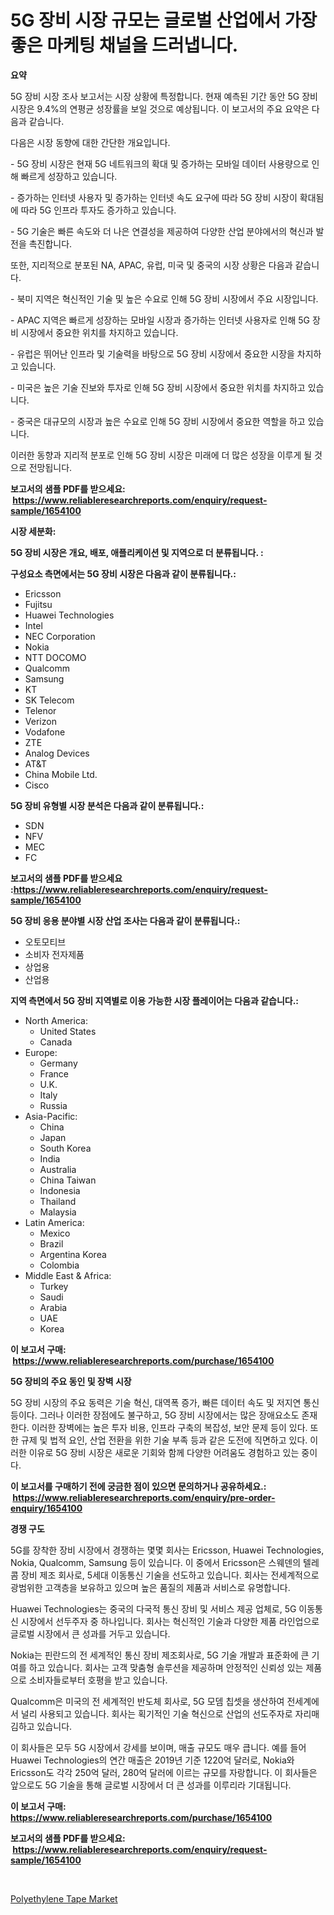 <p><h1>5G 장비 시장 규모는 글로벌 산업에서 가장 좋은 마케팅 채널을 드러냅니다.</h1></p><p><strong>요약</strong></p>
<p><p>5G 장비 시장 조사 보고서는 시장 상황에 특정합니다. 현재 예측된 기간 동안 5G 장비 시장은 9.4%의 연평균 성장률을 보일 것으로 예상됩니다. 이 보고서의 주요 요약은 다음과 같습니다.</p><p>다음은 시장 동향에 대한 간단한 개요입니다.</p><p>- 5G 장비 시장은 현재 5G 네트워크의 확대 및 증가하는 모바일 데이터 사용량으로 인해 빠르게 성장하고 있습니다.</p><p>- 증가하는 인터넷 사용자 및 증가하는 인터넷 속도 요구에 따라 5G 장비 시장이 확대됨에 따라 5G 인프라 투자도 증가하고 있습니다.</p><p>- 5G 기술은 빠른 속도와 더 나은 연결성을 제공하여 다양한 산업 분야에서의 혁신과 발전을 촉진합니다.</p><p>또한, 지리적으로 분포된 NA, APAC, 유럽, 미국 및 중국의 시장 상황은 다음과 같습니다.</p><p>- 북미 지역은 혁신적인 기술 및 높은 수요로 인해 5G 장비 시장에서 주요 시장입니다.</p><p>- APAC 지역은 빠르게 성장하는 모바일 시장과 증가하는 인터넷 사용자로 인해 5G 장비 시장에서 중요한 위치를 차지하고 있습니다.</p><p>- 유럽은 뛰어난 인프라 및 기술력을 바탕으로 5G 장비 시장에서 중요한 시장을 차지하고 있습니다.</p><p>- 미국은 높은 기술 진보와 투자로 인해 5G 장비 시장에서 중요한 위치를 차지하고 있습니다.</p><p>- 중국은 대규모의 시장과 높은 수요로 인해 5G 장비 시장에서 중요한 역할을 하고 있습니다.</p><p>이러한 동향과 지리적 분포로 인해 5G 장비 시장은 미래에 더 많은 성장을 이루게 될 것으로 전망됩니다.</p></p>
<p><strong>보고서의 샘플 PDF를 받으세요: &nbsp;<a href="https://www.reliableresearchreports.com/enquiry/request-sample/1654100">https://www.reliableresearchreports.com/enquiry/request-sample/1654100</a></strong></p>
<p><strong>시장 세분화:</strong></p>
<p><strong> 5G 장비 시장은 개요, 배포, 애플리케이션 및 지역으로 더 분류됩니다. :</strong></p>
<p><strong>구성요소 측면에서는 5G 장비 시장은 다음과 같이 분류됩니다.:</strong></p>
<p><ul><li>Ericsson</li><li>Fujitsu</li><li>Huawei Technologies</li><li>Intel</li><li>NEC Corporation</li><li>Nokia</li><li>NTT DOCOMO</li><li>Qualcomm</li><li>Samsung</li><li>KT</li><li>SK Telecom</li><li>Telenor</li><li>Verizon</li><li>Vodafone</li><li>ZTE</li><li>Analog Devices</li><li>AT&T</li><li>China Mobile Ltd.</li><li>Cisco</li></ul></p>
<p><strong> 5G 장비 유형별 시장 분석은 다음과 같이 분류됩니다.:</strong></p>
<p><ul><li>SDN</li><li>NFV</li><li>MEC</li><li>FC</li></ul></p>
<p><strong>보고서의 샘플 PDF를 받으세요 :<a href="https://www.reliableresearchreports.com/enquiry/request-sample/1654100">https://www.reliableresearchreports.com/enquiry/request-sample/1654100</a></strong></p>
<p><strong> 5G 장비 응용 분야별 시장 산업 조사는 다음과 같이 분류됩니다.:</strong></p>
<p><ul><li>오토모티브</li><li>소비자 전자제품</li><li>상업용</li><li>산업용</li></ul></p>
<p><strong>지역 측면에서 5G 장비 지역별로 이용 가능한 시장 플레이어는 다음과 같습니다.:</strong></p>
<p><ul>
    <li>
        North America:
        <ul>
            <li>United States</li>
            <li>Canada</li>
        </ul>
    </li>
    <li>
        Europe:
        <ul>
            <li>Germany</li>
            <li>France</li>
            <li>U.K.</li>
            <li>Italy</li>
            <li>Russia</li>
        </ul>
    </li>
    <li>
        Asia-Pacific:
        <ul>
            <li>China</li>
            <li>Japan</li>
            <li>South Korea</li>
            <li>India</li>
            <li>Australia</li>
            <li>China Taiwan</li>
            <li>Indonesia</li>
            <li>Thailand</li>
            <li>Malaysia</li>
        </ul>
    </li>
    <li>
        Latin America:
        <ul>
            <li>Mexico</li>
            <li>Brazil</li>
            <li>Argentina Korea</li>
            <li>Colombia</li>
        </ul>
    </li>
    <li>
        Middle East & Africa:
        <ul>
            <li>Turkey</li>
            <li>Saudi</li>
            <li>Arabia</li>
            <li>UAE</li>
            <li>Korea</li>
        </ul>
    </li>
    </ul></p>
<p><strong>이 보고서 구매: &nbsp;<a href="https://www.reliableresearchreports.com/purchase/1654100">https://www.reliableresearchreports.com/purchase/1654100</a></strong></p>
<p><strong>5G 장비의 주요 동인 및 장벽 시장</strong></p>
<p><p>5G 장비 시장의 주요 동력은 기술 혁신, 대역폭 증가, 빠른 데이터 속도 및 저지연 통신 등이다. 그러나 이러한 장점에도 불구하고, 5G 장비 시장에서는 많은 장애요소도 존재한다. 이러한 장벽에는 높은 투자 비용, 인프라 구축의 복잡성, 보안 문제 등이 있다. 또한 규제 및 법적 요인, 산업 전환을 위한 기술 부족 등과 같은 도전에 직면하고 있다. 이러한 이유로 5G 장비 시장은 새로운 기회와 함께 다양한 어려움도 경험하고 있는 중이다.</p></p>
<p><strong>이 보고서를 구매하기 전에 궁금한 점이 있으면 문의하거나 공유하세요.: &nbsp;<a href="https://www.reliableresearchreports.com/enquiry/pre-order-enquiry/1654100">https://www.reliableresearchreports.com/enquiry/pre-order-enquiry/1654100</a></strong></p>
<p><strong>경쟁 구도</strong></p>
<p><p>5G를 장착한 장비 시장에서 경쟁하는 몇몇 회사는 Ericsson, Huawei Technologies, Nokia, Qualcomm, Samsung 등이 있습니다. 이 중에서 Ericsson은 스웨덴의 텔레콤 장비 제조 회사로, 5세대 이동통신 기술을 선도하고 있습니다. 회사는 전세계적으로 광범위한 고객층을 보유하고 있으며 높은 품질의 제품과 서비스로 유명합니다.</p><p>Huawei Technologies는 중국의 다국적 통신 장비 및 서비스 제공 업체로, 5G 이동통신 시장에서 선두주자 중 하나입니다. 회사는 혁신적인 기술과 다양한 제품 라인업으로 글로벌 시장에서 큰 성과를 거두고 있습니다.</p><p>Nokia는 핀란드의 전 세계적인 통신 장비 제조회사로, 5G 기술 개발과 표준화에 큰 기여를 하고 있습니다. 회사는 고객 맞춤형 솔루션을 제공하며 안정적인 신뢰성 있는 제품으로 소비자들로부터 호평을 받고 있습니다.</p><p>Qualcomm은 미국의 전 세계적인 반도체 회사로, 5G 모뎀 칩셋을 생산하여 전세계에서 널리 사용되고 있습니다. 회사는 획기적인 기술 혁신으로 산업의 선도주자로 자리매김하고 있습니다.</p><p>이 회사들은 모두 5G 시장에서 강세를 보이며, 매출 규모도 매우 큽니다. 예를 들어 Huawei Technologies의 연간 매출은 2019년 기준 1220억 달러로, Nokia와 Ericsson도 각각 250억 달러, 280억 달러에 이르는 규모를 자랑합니다. 이 회사들은 앞으로도 5G 기술을 통해 글로벌 시장에서 더 큰 성과를 이루리라 기대됩니다.</p></p>
<p><strong>이 보고서 구매: &nbsp; <a href="https://www.reliableresearchreports.com/purchase/1654100">https://www.reliableresearchreports.com/purchase/1654100</a></strong></p>
<p><strong>보고서의 샘플 PDF를 받으세요: &nbsp;<a href="https://www.reliableresearchreports.com/enquiry/request-sample/1654100">https://www.reliableresearchreports.com/enquiry/request-sample/1654100</a></strong><strong></strong></p>
<p>&nbsp;</p>
<p><p><a href="https://nifty-kite-d51.notion.site/Global-Polyethylene-Tape-Market-by-Types-Applications-and-Major-Players-with-Regional-Growth-Rate-af772608f61b4a09a368ed6db8a6f28a">Polyethylene Tape Market</a></p></p>